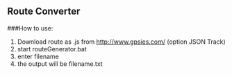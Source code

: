 ## Route Converter

###How to use:
1. Download route as .js from http://www.gpsies.com/ (option JSON Track)
2. start routeGenerator.bat
3. enter filename
4. the output will be filename.txt